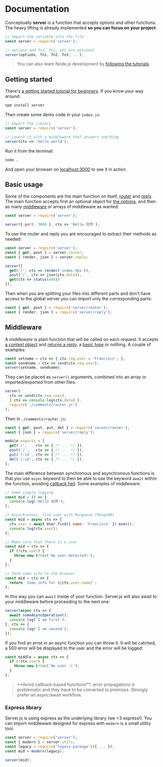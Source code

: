 # Documentation

Conceptually **server** is a function that accepts options and other functions. The heavy lifting is already implemented **so you can focus on your project**:

```js
// Import the variable into the file
const server = require('server');

// options and fn1, fn2, etc are optional
server(options, fn1, fn2, fn3, ...);
```

> You can also learn Node.js development by [following the tutorials](/tutorials).



## Getting started

There's [a getting started tutorial for beginners](/tutorials/getting-started/). If you know your way around:

```bash
npm install server
```

Then create some demo code in your `index.js`:

```js
// Import the library
const server = require('server');

// Launch it with a middleware that answers anything
server(ctx => 'Hello world');
```

Run it from the terminal:

```bash
node .
```

And open your browser on [localhost:3000](http://localhost:3000/) to see it in action.



## Basic usage

Some of the components are the main function on itself, [router](/documentation/router/) and [reply](/documentation/reply/). The main function accepts first an optional object for [the options](/documentation/options/), and then as many [middleware](#middleware) or arrays of middleware as wanted:

```js
const server = require('server');

server({ port: 3000 }, ctx => 'Hello 世界');
```

To use the router and reply you are encouraged to extract their methods as needed:

```js
const server = require('server');
const { get, post } = server.router;
const { render, json } = server.reply;

server([
  get('/', ctx => render('index.hbs')),
  post('/', ctx => json(ctx.data)),
  get(ctx => status(404))
]);
```

Then when you are splitting your files into different parts and don't have access to the global server you can import only the corresponding parts:

```js
const { get, post } = require('server/router');
const { render, json } = require('server/reply');
```



## Middleware

A *middleware* is plain function that will be called on each request. It accepts [a context object](/documentation/context) and [returns a reply](/documentation/reply/), a [basic type](/documentation/reply/#return-value) or nothing. A couple of examples:

```js
const setname = ctx => { ctx.req.user = 'Francisco'; };
const sendname = ctx => send(ctx.req.user);
server(setname, sendname);
```

They can be placed as `server()` arguments, combined into an array or imported/exported from other files:

```js
server(
  ctx => send(ctx.req.user),
  [ ctx => console.log(ctx.data) ],
  require('./comments/router.js')
);
```

Then in `./comments/router.js`:

```js
const { get, post, put, del } = require('server/router');
const { json } = require('server/reply');

module.exports = [
  get('/',    ctx => { /* ... */ }),
  post('/',   ctx => { /* ... */ }),
  put('/:id', ctx => { /* ... */ }),
  del('/:id', ctx => { /* ... */ }),
];
```


The main difference between synchronous and asynchronous functions is that you use  `async` keyword to then be able to use the keyword `await` within the function, avoiding [callback hell](http://callbackhell.com/). Some examples of middleware:

```js
// Some simple logging
const mid = () => {
  console.log('Hello 世界');
};

// Asynchronous, find user with Mongoose (MongoDB)
const mid = async ctx => {
  ctx.user = await User.find({ name: 'Francisco' }).exec();
  console.log(ctx.user);
};

// Make sure that there is a user
const mid = ctx => {
  if (!ctx.user) {
    throw new Error('No user detected!');
  }
};

// Send some info to the browser
const mid = ctx => {
  return `Some info for ${ctx.user.name}`;
};
```

In this way you can `await` inside of your function. Server.js will also await to your middleware before proceeding to the next one:

```js
server(async ctx => {
  await someAsyncOperation();
  console.log('I am first');
}, ctx => {
  console.log('I am second');
});
```

If you find an error in an async function you can throw it. It will be catched, a 500 error will be displayed to the user and the error will be logged:

```js
const middle = async ctx => {
  if (!ctx.user) {
    throw new Error('No user :(');
  }
};
```

<blockquote class="warning">**Avoid callback-based functions**: error propagations is problematic and they have to be converted to promises. Strongly prefer an async/await workflow.</blockquote>



### Express library

Server.js is using express as the underlying library (we <3 express!). You can import middleware designed for express with `modern` is a small utility tool:

```js
const server = require('server');
const { modern } = server.utils;
const legacy = require('legacy-package')({ ... });
const mid = modern(legacy);

server(mid);
```
